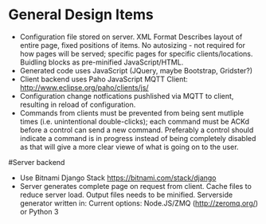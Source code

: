 # General Design Items
* Configuration file stored on server.
  XML Format
  Describes layout of entire page, fixed positions of items.
  No autosizing - not required for how pages will be served; specific pages for specific clients/locations.
  Buidling blocks as pre-minified JavaScript/HTML.
* Generated code uses JavaScript (JQuery, maybe Bootstrap, Gridster?)
* Client backend uses Paho JavaScript MQTT Client:  http://www.eclipse.org/paho/clients/js/
* Configuration change notfications pushlished via MQTT to client, resulting in reload of configuration.
* Commands from clients must be prevented from being sent mutliple times (i.e. unintentional double-clicks); each command must be ACKd before a control can send a new command.
  Preferably a control should indicate a command is in progress instead of being completely disabled as that will give a more clear viewe of what is going on to the user.

#Server backend
* Use Bitnami Django Stack https://bitnami.com/stack/django
* Server generates complete page on request from client.
  Cache files to reduce server load.
  Output files needs to be minified.
  Serverside generator written in:
    Current options: Node.JS/ZMQ (http://zeromq.org/) or Python 3
